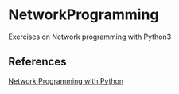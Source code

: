 # NetworkProgramming
Exercises on Network programming with Python3

## References
[Network Programming with Python](https://github.com/brandon-rhodes/fopnp)

